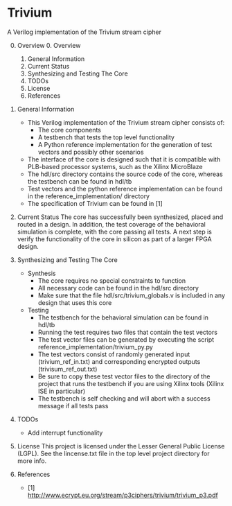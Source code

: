 # Trivium
A Verilog implementation of the Trivium stream cipher

0. Overview
    0. Overview
    1. General Information
    2. Current Status
    3. Synthesizing and Testing The Core
    4. TODOs
    5. License
    6. References
	

1. General Information
    + This Verilog implementation of the Trivium stream cipher consists of:
        - The core components
        - A testbench that tests the top level functionality
        - A Python reference implementation for the generation of test vectors and possibly other scenarios
    + The interface of the core is designed such that it is compatible with PLB-based processor systems,
      such as the Xilinx MicroBlaze
    + The hdl/src directory contains the source code of the core, whereas the testbench can be found in hdl/tb
    + Test vectors and the python reference implementation can be found in the reference_implementation/ directory
    + The specification of Trivium can be found in [1]
	
2. Current Status
    The core has successfully been synthesized, placed and routed in a design. In addition, the test coverage of
    the behavioral simulation is complete, with the core passing all tests.
    A next step is verify the functionality of the core in silicon as part of a larger FPGA design.
    
3. Synthesizing and Testing The Core
    + Synthesis
        - The core requires no special constraints to function
        - All necessary code can be found in the hdl/src directory
        - Make sure that the file hdl/src/trivium_globals.v is included in any design that uses this core
    + Testing
        - The testbench for the behavioral simulation can be found in hdl/tb
        - Running the test requires two files that contain the test vectors
        - The test vector files can be generated by executing the script reference_implementation/trivium_py.py
        - The test vectors consist of randomly generated input (trivium_ref_in.txt) and corresponding encrypted
          outputs (trivisum_ref_out.txt)
        - Be sure to copy these test vector files to the directory of the project that runs the testbench if you
          are using Xilinx tools (Xilinx ISE in particular)
        - The testbench is self checking and will abort with a success message if all tests pass
		
4. TODOs
    + Add interrupt functionality

5. License
    This project is licensed under the Lesser General Public License (LGPL). See the lincense.txt file in the top
    level project directory for more info.

6. References
    + [1] http://www.ecrypt.eu.org/stream/p3ciphers/trivium/trivium_p3.pdf
